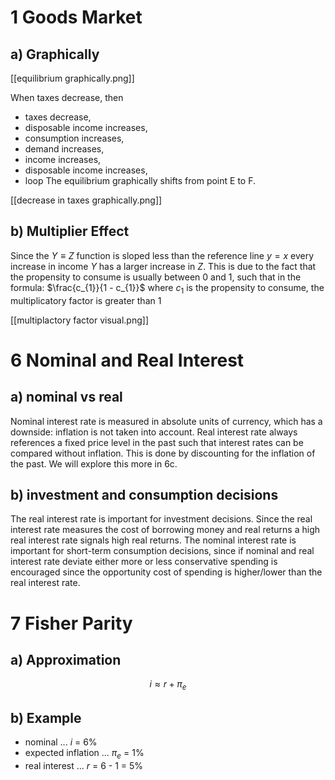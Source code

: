 
# 1 Goods Market
## a) Graphically
[[equilibrium graphically.png]]

When taxes decrease, then
- taxes decrease, 
- disposable income increases, 
- consumption increases, 
- demand increases, 
- income increases, 
- disposable income increases,
- loop
The equilibrium graphically shifts from point E to F.

[[decrease in taxes graphically.png]]
## b) Multiplier Effect
Since the $Y \equiv Z$ function is sloped less than the reference line $y=x$ every increase in income $Y$ has a larger increase in $Z$. This is due to the fact that the propensity to consume is usually between 0 and 1, such that in the formula: $\frac{c_{1}}{1 - c_{1}}$ where $c_{1}$ is the propensity to consume, the multiplicatory factor is greater than 1

[[multiplactory factor visual.png]]

# 6 Nominal and Real Interest
## a) nominal vs real
Nominal interest rate is measured in absolute units of currency, which has a downside: inflation is not taken into account. Real interest rate always references a fixed price level in the past such that interest rates can be compared without inflation. This is done by discounting for the inflation of the past. We will explore this more in 6c.

## b) investment and consumption decisions
The real interest rate is important for investment decisions. Since the real interest rate measures the cost of borrowing money and real returns a high real interest rate signals high real returns. The nominal interest rate is important for short-term consumption decisions, since if nominal and real interest rate deviate either more or less conservative spending is encouraged since the opportunity cost of spending is higher/lower than the real interest rate.

# 7 Fisher Parity
## a) Approximation
$$i \approx r + \pi_e$$
## b) Example
- nominal ... $i$ = 6%
- expected inflation ... $\pi_e$ = 1%
- real interest ... $r$ = 6 - 1 = 5%